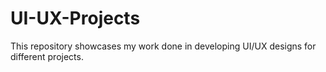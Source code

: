 # UI-UX-Projects
This repository showcases my work done in developing UI/UX designs for different projects.
